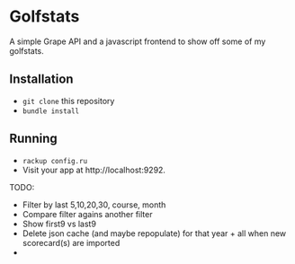 # Golfstats

A simple Grape API and a javascript frontend to show off some of my golfstats.

## Installation

* `git clone` this repository
* `bundle install`

## Running

* `rackup config.ru`
* Visit your app at http://localhost:9292.


TODO:
* Filter by last 5,10,20,30, course, month
* Compare filter agains another filter
* Show first9 vs last9
* Delete json cache (and maybe repopulate) for that year + all when new scorecard(s) are imported
*